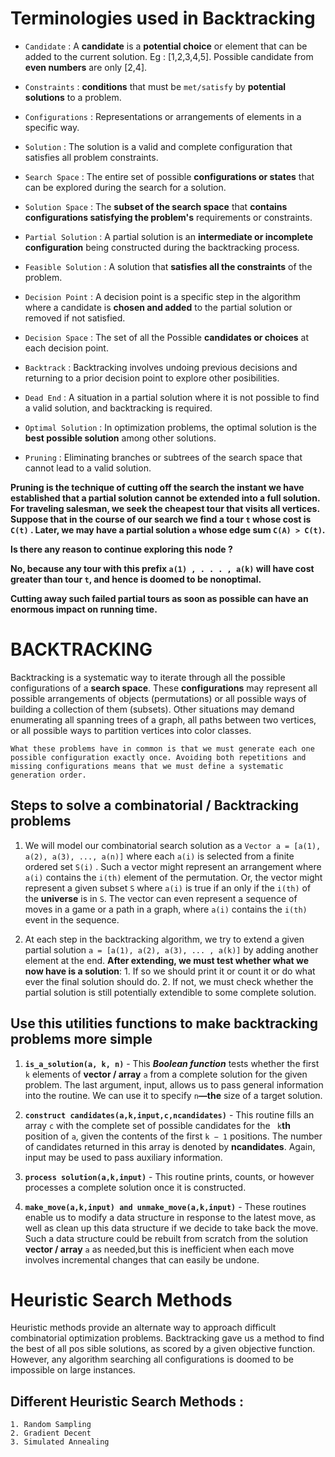 # Terminologies used in Backtracking

- `Candidate` : A **candidate** is a **potential choice** or element that can be added to the current solution. Eg : [1,2,3,4,5]. Possible candidate from **even numbers** are only [2,4].

- `Constraints` : **conditions** that must be `met/satisfy` by **potential solutions** to a problem.

- `Configurations` : Representations or arrangements of elements in a specific way.

- `Solution` : The solution is a valid and complete configuration that satisfies all problem constraints.

- `Search Space` : The entire set of possible **configurations or states** that can be explored during the search for a solution.

- `Solution Space` : The **subset of the search space** that **contains configurations satisfying the problem's** requirements or constraints.

- `Partial Solution` : A partial solution is an **intermediate or incomplete configuration** being constructed during the backtracking process.

- `Feasible Solution` : A solution that **satisfies all the constraints** of the problem.

- `Decision Point` : A decision point is a specific step in the algorithm where a candidate is **chosen and added** to the partial solution or removed if not satisfied.

- `Decision Space` : The set of all the Possible **candidates or choices** at each decision point.

- `Backtrack` : Backtracking involves undoing previous decisions and returning to a prior decision point to explore other posibilities.

- `Dead End` : A situation in a partial solution where it is not possible to find a valid solution, and backtracking is required.

- `Optimal Solution` : In optimization problems, the optimal solution is the **best possible solution** among other solutions.

- `Pruning` : Eliminating branches or subtrees of the search space that cannot lead to a valid solution.

**Pruning is the technique of cutting off the search the instant we have established that
a partial solution cannot be extended into a full solution. For traveling salesman, we seek
the cheapest tour that visits all vertices. Suppose that in the course of our search we find
a tour `t` whose cost is `C(t)` . Later, we may have a partial
solution `a` whose edge sum `C(A) > C(t)`.**

**Is there any reason to continue exploring this node ?**

**No, because any tour with this prefix `a(1) , . . . , a(k)` will have cost greater than
tour `t`, and hence is doomed to be nonoptimal.**

**Cutting away such failed partial tours as soon as possible can have an enormous impact on running time.**

# BACKTRACKING

Backtracking is a systematic way to iterate through all the possible configurations of a **search space**.
These **configurations** may represent all possible arrangements of objects (permutations) or all possible
ways of building a collection of them (subsets). Other situations may demand enumerating all spanning trees of a graph,
all paths between two vertices, or all possible ways to partition vertices into color classes.

`What these problems have in common is that we must generate each one possible configuration exactly once. Avoiding both repetitions and missing configurations means that we must define a systematic generation order.`

## Steps to solve a combinatorial / Backtracking problems

1. We will model our combinatorial search solution as a `Vector a = [a(1), a(2), a(3), ..., a(n)]` where each `a(i)` is selected from a finite ordered set `S(i)` .
   Such a vector might represent an arrangement where `a(i)` contains the `i(th)` element of the permutation.
   Or, the vector might represent a given subset `S` where `a(i)` is true if an only if the `i(th)` of the **universe** is in `S`.
   The vector can even represent a sequence of moves in a game or a path in a graph, where `a(i)` contains the `i(th)` event in the sequence.

2. At each step in the backtracking algorithm, we try to extend a given partial solution `a = [a(1), a(2), a(3), ... , a(k)]` by adding another element at the end.
   **After extending, we must test whether what we now have is a solution**: 1. If so we should print it or count it or do what ever the final solution should do. 2. If not, we must check whether the partial solution is still potentially
   extendible to some complete solution.

## Use this utilities functions to make backtracking problems more simple

1. **`is_a_solution(a, k, n)`** - This **_Boolean function_** tests whether the first `k`
   elements of **vector / array** `a` from a complete solution for the given problem. The last
   argument, input, allows us to pass general information into the routine. We
   can use it to specify `n`**—the** size of a target solution.

2. **`construct candidates(a,k,input,c,ncandidates)`** - This routine fills an
   array `c` with the complete set of possible candidates for the ` k`**th** position of
   `a`, given the contents of the first `k − 1` positions. The number of candidates
   returned in this array is denoted by **ncandidates**. Again, input may be used
   to pass auxiliary information.

3. **`process solution(a,k,input)`** - This routine prints, counts, or however
   processes a complete solution once it is constructed.

4. **`make_move(a,k,input) and unmake_move(a,k,input)`** - These routines enable
   us to modify a data structure in response to the latest move, as well as
   clean up this data structure if we decide to take back the move. Such a data
   structure could be rebuilt from scratch from the solution **vector / array** `a`
   as needed,but this is inefficient when each move involves incremental changes
   that can easily be undone.

# Heuristic Search Methods

Heuristic methods provide an alternate way to approach difficult combinatorial
optimization problems. Backtracking gave us a method to find the best of all pos
sible solutions, as scored by a given objective function. However, any algorithm
searching all configurations is doomed to be impossible on large instances.

 ## Different Heuristic Search Methods : 
    1. Random Sampling 
    2. Gradient Decent 
    3. Simulated Annealing 

